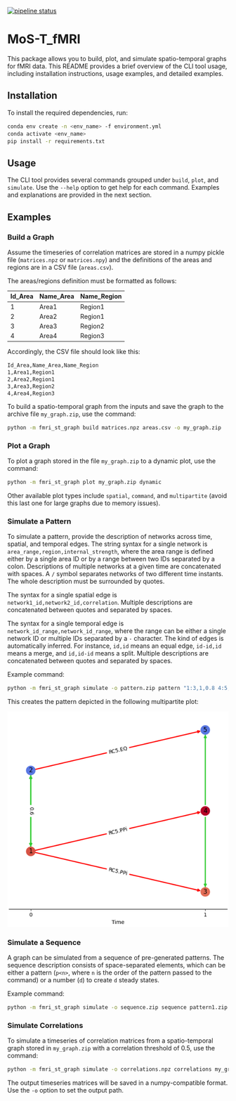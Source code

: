 [![pipeline status](https://git.unistra.fr/jpontabry/mos-t_fmri/badges/main/pipeline.svg)](https://git.unistra.fr/jpontabry/mos-t_fmri/-/commits/main)

# MoS-T_fMRI

This package allows you to build, plot, and simulate spatio-temporal graphs for fMRI data. This README provides a brief overview of the CLI tool usage, including installation instructions, usage examples, and detailed examples.

## Installation

To install the required dependencies, run:

```sh
conda env create -n <env_name> -f environment.yml
conda activate <env_name>
pip install -r requirements.txt
```

## Usage

The CLI tool provides several commands grouped under `build`, `plot`, and `simulate`. Use the `--help` option to get help for each command. Examples and explanations are provided in the next section.

## Examples

### Build a Graph

Assume the timeseries of correlation matrices are stored in a numpy pickle file (`matrices.npz` or `matrices.npy`) and the definitions of the areas and regions are in a CSV file (`areas.csv`).

The areas/regions definition must be formatted as follows:

| Id_Area | Name_Area | Name_Region |
|---------|-----------|-------------|
| 1       | Area1     | Region1     |
| 2       | Area2     | Region1     |
| 3       | Area3     | Region2     |
| 4       | Area4     | Region3     |

Accordingly, the CSV file should look like this:

```csv
Id_Area,Name_Area,Name_Region
1,Area1,Region1
2,Area2,Region1
3,Area3,Region2
4,Area4,Region3
```

To build a spatio-temporal graph from the inputs and save the graph to the archive file `my_graph.zip`, use the command:

```sh
python -m fmri_st_graph build matrices.npz areas.csv -o my_graph.zip
```

### Plot a Graph

To plot a graph stored in the file `my_graph.zip` to a dynamic plot, use the command:

```sh
python -m fmri_st_graph plot my_graph.zip dynamic
```

Other available plot types include `spatial`, `command`, and `multipartite` (avoid this last one for large graphs due to memory issues).

### Simulate a Pattern

To simulate a pattern, provide the description of networks across time, spatial, and temporal edges. The string syntax for a single network is `area_range,region,internal_strength`, where the area range is defined either by a single area ID or by a range between two IDs separated by a colon. Descriptions of multiple networks at a given time are concatenated with spaces. A `/` symbol separates networks of two different time instants. The whole description must be surrounded by quotes.

The syntax for a single spatial edge is `network1_id,network2_id,correlation`. Multiple descriptions are concatenated between quotes and separated by spaces.

The syntax for a single temporal edge is `network_id_range,network_id_range`, where the range can be either a single network ID or multiple IDs separated by a `-` character. The kind of edges is automatically inferred. For instance, `id,id` means an equal edge, `id-id,id` means a merge, and `id,id-id` means a split. Multiple descriptions are concatenated between quotes and separated by spaces.

Example command:

```sh
python -m fmri_st_graph simulate -o pattern.zip pattern "1:3,1,0.8 4:5,2,-0.8 / 1:2,1,0.7 3,1,1 4:5,2,-0.8" "1,2,0.6 3,5,0.5" "1,3-4 2,5"
```

This creates the pattern depicted in the following multipartite plot:

![Example of a generated pattern](doc/simulation_pattern_example.png "Example of a generated pattern")

### Simulate a Sequence

A graph can be simulated from a sequence of pre-generated patterns. The sequence description consists of space-separated elements, which can be either a pattern (`p<n>`, where `n` is the order of the pattern passed to the command) or a number (`d`) to create `d` steady states.

Example command:

```sh
python -m fmri_st_graph simulate -o sequence.zip sequence pattern1.zip pattern2.zip pattern3.zip "p2 10 p3 5 p1"
```

### Simulate Correlations

To simulate a timeseries of correlation matrices from a spatio-temporal graph stored in `my_graph.zip` with a correlation threshold of 0.5, use the command:

```sh
python -m fmri_st_graph simulate -o correlations.npz correlations my_graph.zip -t 0.5
```

The output timeseries matrices will be saved in a numpy-compatible format. Use the `-o` option to set the output path.

[//]: # (## License)
[//]: # ()
[//]: # (TODO)